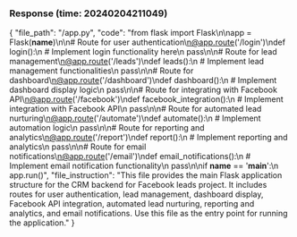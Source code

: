 ### Response (time: 20240204211049)

{
  "file_path": "/app.py",
  "code": "from flask import Flask\n\napp = Flask(__name__)\n\n# Route for user authentication\n@app.route('/login')\ndef login():\n    # Implement login functionality here\n    pass\n\n# Route for lead management\n@app.route('/leads')\ndef leads():\n    # Implement lead management functionalities\n    pass\n\n# Route for dashboard\n@app.route('/dashboard')\ndef dashboard():\n    # Implement dashboard display logic\n    pass\n\n# Route for integrating with Facebook API\n@app.route('/facebook')\ndef facebook_integration():\n    # Implement integration with Facebook API\n    pass\n\n# Route for automated lead nurturing\n@app.route('/automate')\ndef automate():\n    # Implement automation logic\n    pass\n\n# Route for reporting and analytics\n@app.route('/report')\ndef report():\n    # Implement reporting and analytics\n    pass\n\n# Route for email notifications\n@app.route('/email')\ndef email_notifications():\n    # Implement email notification functionality\n    pass\n\nif __name__ == '__main__':\n    app.run()",
  "file_instruction": "This file provides the main Flask application structure for the CRM backend for Facebook leads project. It includes routes for user authentication, lead management, dashboard display, Facebook API integration, automated lead nurturing, reporting and analytics, and email notifications. Use this file as the entry point for running the application."
}